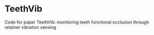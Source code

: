 # TeethVib
Code for paper TeethVib: monitoring teeth functional occlusion through retainer vibration sensing 
